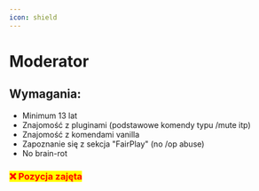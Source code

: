 ```yaml
---
icon: shield
---
```


# Moderator

## Wymagania:

* Minimum 13 lat
* Znajomość z pluginami (podstawowe komendy typu /mute itp)
* Znajomość z komendami vanilla
* Zapoznanie się z sekcja "FairPlay" (no /op abuse)
* No brain-rot

### <mark style="color:red;">❌ Pozycja zajęta</mark>
